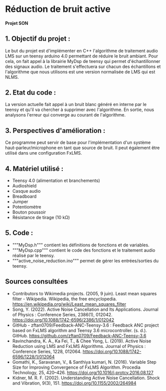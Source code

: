 # Réduction de bruit active
#### Projet SON

## 1. Objectif du projet :
Le but du projet est d'implémenter en C++ l'algorithme de traitement audio LMS sur un teensy arduino 4.0 permettant de réduire le bruit ambiant. Pour cela, on fait appel à la librairie MyDsp de teensy qui permet d'échantillonner des signaux audio. Le traitement s'effectuera sur chacun des échantillons et l'algorithme que nous utilisons est une version normalisée de LMS qui est NLMS.

## 2. Etat du code :
La version actuelle fait appel à un bruit blanc généré en interne par le teensy et qu'il va chercher à supprimer avec l'algorithme. En sortie, nous analysons l'erreur qui converge au courant de l'algorithme.

## 3. Perspectives d'amélioration :
Ce programme peut servir de base pour l'implémentation d'un système haut-parleur/microphone en tant que source de bruit. Il peut également être utilisé dans une configuration FxLMS.

## 4. Matériel utilisé :
- Teensy 4.0 (alimentation et branchements)
- Audioshield
- Casque audio
- Breadboard
- Jumper
- Potentiomètre
- Bouton poussoir
- Résistance de tirage (10 kΩ)

## 5. Code :
- """MyDsp.h""" contient les définitions de fonctions et de variables.
- """MyDsp.cpp""" contient le code des fonctions et le traitement audio réalisé par le teensy.
- """active_noise_reduction.ino""" permet de gérer les entrées/sorties du teensy.


## Sources consultées

- Contributors to Wikimedia projects. (2005, 9 juin). Least mean squares filter - Wikipedia. Wikipedia, the free encyclopedia. https://en.wikipedia.org/wiki/Least_mean_squares_filter
- Song, Y. (2022). Active Noise Cancellation and Its Applications. Journal of Physics : Conference Series, 2386(1), 012042. https://doi.org/10.1088/1742-6596/2386/1/012042
- GitHub - zftan0709/Feedback-ANC-Teensy-3.6 : Feedback ANC project based on FxLMS algorithm and Teensy 3.6 microcontroller. (s. d.). GitHub. https://github.com/zftan0709/Feedback-ANC-Teensy-3.6
- Ravinchandra, K. A., Ka Fei, T., & Chee Yong, L. (2019). Active Noise Reduction using LMS and FxLMS Algorithms. Journal of Physics : Conference Series, 1228, 012064. https://doi.org/10.1088/1742-6596/1228/1/012064
- Gomathi, K., Saravanan, V., & Santhiya kumari, N. (2016). Variable Step Size for Improving Convergence of FxLMS Algorithm. Procedia Technology, 25, 420–426. https://doi.org/10.1016/j.protcy.2016.08.127
- Kidner, M. R. F. (2002). Understanding Active Noise Cancellation. Shock and Vibration, 9(3), 151. https://doi.org/10.1155/2002/264984

